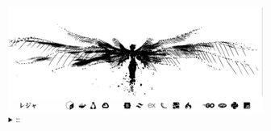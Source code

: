 <img src="./banner.png">
<details><summary> :: </summary>
<!--START_SECTION:waka-->

```
From: 09 August 2024 - To: 03 October 2025

Total Time: 1,940 hrs 55 mins

PHP                        472 hrs 1 min   //////-------------------   22.59 %
Python                     426 hrs 11 mins /////--------------------   20.39 %
Markdown                   223 hrs 15 mins ///----------------------   10.68 %
Other                      149 hrs 3 mins  //-----------------------   07.13 %
```

<!--END_SECTION:waka-->
</details>
